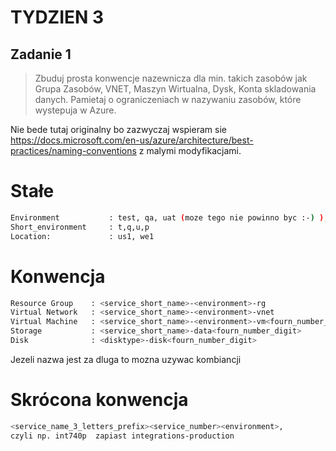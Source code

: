 # TYDZIEN 3

## Zadanie 1

> Zbuduj prosta konwencje nazewnicza dla min. takich zasobów jak Grupa Zasobów, VNET, Maszyn  Wirtualna, Dysk, Konta skladowania danych. Pamietaj o ograniczeniach w nazywaniu zasobów, które wystepuja w Azure.

Nie bede tutaj originalny bo zazwyczaj wspieram sie https://docs.microsoft.com/en-us/azure/architecture/best-practices/naming-conventions z malymi modyfikacjami.

# Stałe
```sh
Environment           : test, qa, uat (moze tego nie powinno byc :-) ), prod
Short_environment     : t,q,u,p
Location:             : us1, we1
```
# Konwencja

```sh
Resource Group    : <service_short_name>-<environment>-rg
Virtual Network   : <service_short_name>-<environment>-vnet
Virtual Machine   : <service_short_name>-<environment>-vm<fourn_number_digit>
Storage           : <service_short_name>-data<fourn_number_digit>
Disk              : <disktype>-disk<fourn_number_digit>
```

Jezeli nazwa jest za dluga to mozna uzywac kombiancji
# Skrócona konwencja
```sh
<service_name_3_letters_prefix><service_number><environment>,
czyli np. int740p  zapiast integrations-production
```
